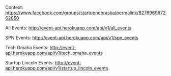 Context: https://www.facebook.com/groups/startupnebraska/permalink/827696967262850

All Events: http://event-api.herokuapp.com/api/v1/all_events

SPN Events: http://event-api.herokuapp.com/api/v1/spn_events

Tech Omaha Events: http://event-api.herokuapp.com/api/v1/tech_omaha_events

Startup Lincoln Events: http://event-api.herokuapp.com/api/v1/startup_lincoln_events

